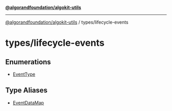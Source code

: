 [**@algorandfoundation/algokit-utils**](../../README.md)

***

[@algorandfoundation/algokit-utils](../../README.md) / types/lifecycle-events

# types/lifecycle-events

## Enumerations

- [EventType](enumerations/EventType.md)

## Type Aliases

- [EventDataMap](type-aliases/EventDataMap.md)
